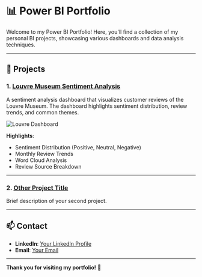 # 📊 Power BI Portfolio

Welcome to my Power BI Portfolio! Here, you'll find a collection of my personal BI projects, showcasing various dashboards and data analysis techniques.

---

## 🚀 **Projects**

### 1. [Louvre Museum Sentiment Analysis](./sentiment_analysis_dashboard.git) 

A sentiment analysis dashboard that visualizes customer reviews of the Louvre Museum. The dashboard highlights sentiment distribution, review trends, and common themes.

![Louvre Dashboard](./Louvre-Sentiment-Analysis/dashboard_screenshot.png)

**Highlights**:
- Sentiment Distribution (Positive, Neutral, Negative)
- Monthly Review Trends
- Word Cloud Analysis
- Review Source Breakdown

---

### 2. [Other Project Title](./Other-Project/README.md)

Brief description of your second project.

---

## 📫 **Contact**

- **LinkedIn**: [Your LinkedIn Profile](#)
- **Email**: [Your Email](mailto:youremail@example.com)

---

**Thank you for visiting my portfolio!** 🚀

